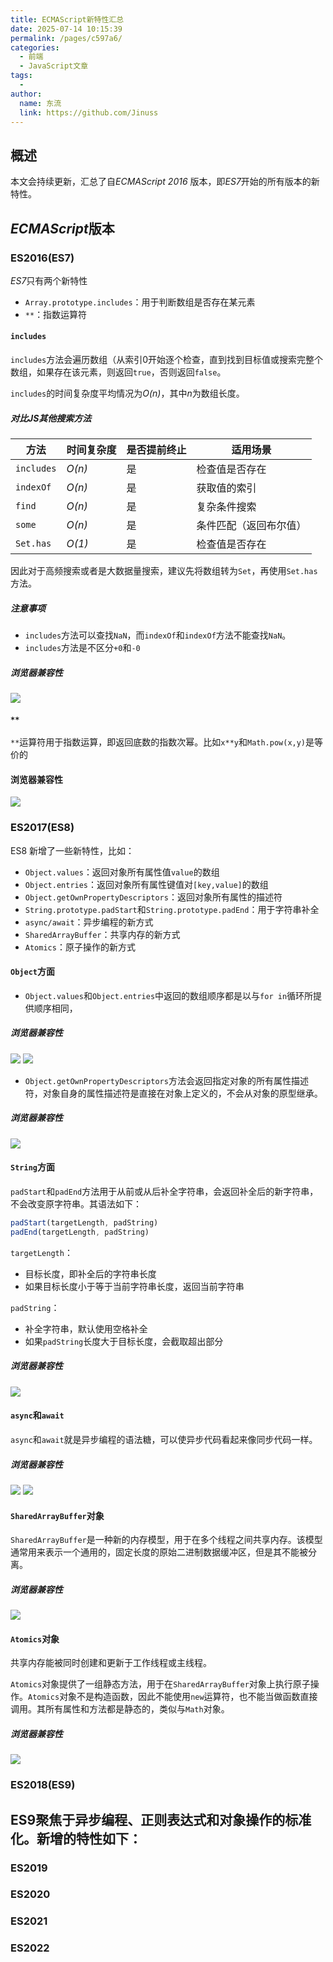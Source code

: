 ```yaml
---
title: ECMAScript新特性汇总
date: 2025-07-14 10:15:39
permalink: /pages/c597a6/
categories:
  - 前端
  - JavaScript文章
tags:
  - 
author: 
  name: 东流
  link: https://github.com/Jinuss
---
```


## 概述

本文会持续更新，汇总了自*ECMAScript 2016* 版本，即*ES7*开始的所有版本的新特性。

## *ECMAScript*版本

### **ES2016(ES7)**

*ES7*只有两个新特性
- `Array.prototype.includes`：用于判断数组是否存在某元素
- `**`：指数运算符

#### `includes`

`includes`方法会遍历数组（从索引0开始逐个检查，直到找到目标值或搜索完整个数组，如果存在该元素，则返回`true`，否则返回`false`。

`includes`的时间复杂度平均情况为*O(n)*，其中*n*为数组长度。

##### 对比JS其他搜索方法

| 方法       | 时间复杂度 | 是否提前终止 | 适用场景               |
| ---------- | ---------- | ------------ | ---------------------- |
| `includes` | *O(n)*     | 是           | 检查值是否存在         |
| `indexOf`  | *O(n)*     | 是           | 获取值的索引           |
| `find`     | *O(n)*     | 是           | 复杂条件搜索           |
| `some`     | *O(n)*     | 是           | 条件匹配（返回布尔值） |
| `Set.has`  | *O(1)*     | 是           | 检查值是否存在         |

因此对于高频搜索或者是大数据量搜索，建议先将数组转为`Set`，再使用`Set.has`方法。

##### 注意事项

- `includes`方法可以查找`NaN`，而`indexOf`和`indexOf`方法不能查找`NaN`。
- `includes`方法是不区分`+0`和`-0`

##### 浏览器兼容性


<img src="https://cdn.jsdelivr.net/gh/Jinuss/image-host/blog/includes.png"/>

#### `**`

`**`运算符用于指数运算，即返回底数的指数次幂。比如`x**y`和`Math.pow(x,y)`是等价的

#### 浏览器兼容性

<img src="https://cdn.jsdelivr.net/gh/Jinuss/image-host/blog/指数运算符.png">

### **ES2017(ES8)**

ES8 新增了一些新特性，比如：
- `Object.values`：返回对象所有属性值`value`的数组
- `Object.entries`：返回对象所有属性键值对`[key,value]`的数组
- `Object.getOwnPropertyDescriptors`：返回对象所有属性的描述符
- `String.prototype.padStart`和`String.prototype.padEnd`：用于字符串补全
- `async/await`：异步编程的新方式
- `SharedArrayBuffer`：共享内存的新方式
- `Atomics`：原子操作的新方式

#### `Object`方面

- `Object.values`和`Object.entries`中返回的数组顺序都是以与`for in`循环所提供顺序相同，

##### 浏览器兼容性

<img src="https://cdn.jsdelivr.net/gh/Jinuss/image-host/blog/object.values.png"/>
<img src="https://cdn.jsdelivr.net/gh/Jinuss/image-host/blog/object.entries.png"/>

- `Object.getOwnPropertyDescriptors`方法会返回指定对象的所有属性描述符，对象自身的属性描述符是直接在对象上定义的，不会从对象的原型继承。

##### 浏览器兼容性

<img src="https://cdn.jsdelivr.net/gh/Jinuss/image-host/blog/object.getOwnProperptyDescription.png"/>

#### `String`方面

`padStart`和`padEnd`方法用于从前或从后补全字符串，会返回补全后的新字符串，不会改变原字符串。其语法如下：

```js
padStart(targetLength, padString)
padEnd(targetLength, padString)
```

`targetLength`：

- 目标长度，即补全后的字符串长度
- 如果目标长度小于等于当前字符串长度，返回当前字符串

`padString`：

- 补全字符串，默认使用空格补全
- 如果`padString`长度大于目标长度，会截取超出部分

##### 浏览器兼容性

<img src="https://cdn.jsdelivr.net/gh/Jinuss/image-host/blog/pad-start-end.png"/>

#### `async`和`await`

`async`和`await`就是异步编程的语法糖，可以使异步代码看起来像同步代码一样。

##### 浏览器兼容性

<img src="https://cdn.jsdelivr.net/gh/Jinuss/image-host/blog/async.png"/>

<img src="https://cdn.jsdelivr.net/gh/Jinuss/image-host/blog/await.png"/>

#### `SharedArrayBuffer`对象

`SharedArrayBuffer`是一种新的内存模型，用于在多个线程之间共享内存。该模型通常用来表示一个通用的，固定长度的原始二进制数据缓冲区，但是其不能被分离。

##### 浏览器兼容性

<img src="https://cdn.jsdelivr.net/gh/Jinuss/image-host/blog/sharedArrayBuffer.png"/>

#### `Atomics`对象

共享内存能被同时创建和更新于工作线程或主线程。

`Atomics`对象提供了一组静态方法，用于在`SharedArrayBuffer`对象上执行原子操作。`Atomics`对象不是构造函数，因此不能使用`new`运算符，也不能当做函数直接调用。其所有属性和方法都是静态的，类似与`Math`对象。

##### 浏览器兼容性

<img src="https://cdn.jsdelivr.net/gh/Jinuss/image-host/blog/Atomics.png"/>

### **ES2018(ES9)**

**ES9**聚焦于异步编程、正则表达式和对象操作的标准化。新增的特性如下：
- 

### ES2019

### ES2020

### ES2021

### ES2022  
